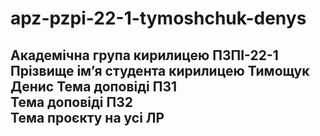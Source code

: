 # apz-pzpi-22-1-tymoshchuk-denys  
Академічна група кирилицею  ПЗПІ-22-1
Прізвище імʼя студента кирилицею  Тимощук Денис
Тема доповіді ПЗ1  
Тема доповіді ПЗ2  
Тема проєкту на усі ЛР  
---  
